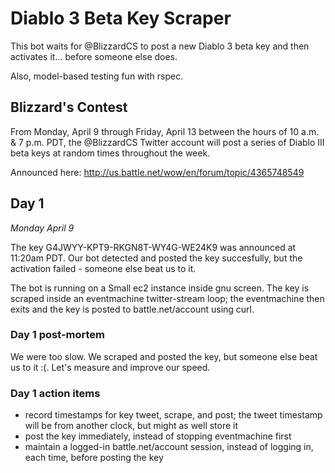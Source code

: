 # Diablo 3 Beta Key Scraper

This bot waits for @BlizzardCS to post a new Diablo 3 beta key and then activates it... before someone else does.

Also, model-based testing fun with rspec.

## Blizzard's Contest

From Monday, April 9 through Friday, April 13 between the hours of 10 a.m. & 7 p.m. PDT, the @BlizzardCS Twitter account will post a series of Diablo III beta keys at random times throughout the week.

Announced here: http://us.battle.net/wow/en/forum/topic/4365748549

## Day 1
_Monday April 9_

The key G4JWYY-KPT9-RKGN8T-WY4G-WE24K9 was announced at 11:20am PDT. Our bot detected and posted the key succesfully, but the activation failed - someone else beat us to it.

The bot is running on a Small ec2 instance inside gnu screen. The key is scraped inside an eventmachine twitter-stream loop; the eventmachine then exits and the key is posted to battle.net/account using curl.

### Day 1 post-mortem
We were too slow. We scraped and posted the key, but someone else beat us to it :(. Let's measure and improve our speed.

### Day 1 action items
* record timestamps for key tweet, scrape, and post; the tweet timestamp will be from another clock, but might as well store it
* post the key immediately, instead of stopping eventmachine first
* maintain a logged-in battle.net/account session, instead of logging in, each time, before posting the key


